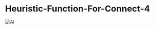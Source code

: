 # Heuristic-Function-For-Connect-4
![Ai](https://github.com/[MostafaAhmed660]/[Heuristic-Function-For-Connect-4]/FirstInterface.PNG?raw=true)
